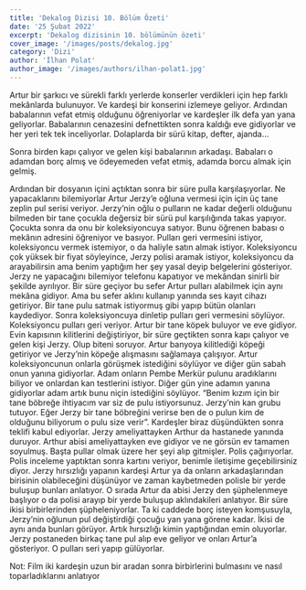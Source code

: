 ```yaml
---
title: 'Dekalog Dizisi 10. Bölüm Özeti'
date: '25 Şubat 2022'
excerpt: 'Dekalog dizisinin 10. bölümünün özeti'
cover_image: '/images/posts/dekalog.jpg'
category: 'Dizi'
author: 'İlhan Polat'
author_image: '/images/authors/ilhan-polat1.jpg'
---
```


<!-- https://jaspervdj.be/lorem-markdownum/ -->
<!-- show emmet config -->

Artur bir şarkıcı ve sürekli farklı yerlerde konserler verdikleri için hep farklı mekânlarda bulunuyor. Ve kardeşi bir konserini izlemeye geliyor. Ardından babalarının vefat etmiş olduğunu öğreniyorlar ve kardeşler ilk defa yan yana geliyorlar. Babalarının cenazesini defnettikten sonra kaldığı eve gidiyorlar ve her yeri tek tek inceliyorlar. Dolaplarda bir sürü kitap, defter, ajanda…  

Sonra birden kapı çalıyor ve gelen kişi babalarının arkadaşı. Babaları o adamdan borç almış ve ödeyemeden vefat etmiş, adamda borcu almak için gelmiş.  

Ardından bir dosyanın içini açtıktan sonra bir süre pulla karşılaşıyorlar. Ne yapacaklarını bilemiyorlar Artur Jerzy’e oğluna vermesi için için üç tane zeplin pul serisi veriyor. Jerzy’nin oğlu o pulların ne kadar değerli olduğunu bilmeden bir tane çocukla değersiz bir sürü pul karşılığında takas yapıyor. Çocukta sonra da onu bir koleksiyoncuya satıyor. Bunu öğrenen babası o mekânın adresini öğreniyor ve basıyor. Pulları geri vermesini istiyor, koleksiyoncu vermek istemiyor, o da haliyle satın almak istiyor. Koleksiyoncu çok yüksek bir fiyat söyleyince, Jerzy polisi aramak istiyor, koleksiyoncu da arayabilirsin ama benim yaptığım her şey yasal deyip belgelerini gösteriyor. Jerzy ne yapacağını bilemiyor telefonu kapatıyor ve mekândan sinirli bir şekilde ayrılıyor. Bir süre geçiyor bu sefer Artur pulları alabilmek için aynı mekâna gidiyor. Ama bu sefer aklını kullanıp yanında ses kayıt cihazı getiriyor. Bir tane pulu satmak istiyormuş gibi yapıp bütün olanları kaydediyor. Sonra koleksiyoncuya dinletip pulları geri vermesini söylüyor. Koleksiyoncu pulları geri veriyor. Artur bir tane köpek buluyor ve eve gidiyor. Evin kapısının kilitlerini değiştiriyor, bir süre geçtikten sonra kapı çalıyor ve gelen kişi Jerzy. Olup biteni soruyor. Artur banyoya kilitlediği köpeği getiriyor ve Jerzy’nin köpeğe alışmasını sağlamaya çalışıyor. Artur koleksiyoncunun onlarla görüşmek istediğini söylüyor ve diğer gün sabah onun yanına gidiyorlar. Adam onların Pembe Merkür pulunu aradıklarını biliyor ve onlardan kan testlerini istiyor. Diğer gün yine adamın yanına gidiyorlar adam artık bunu niçin istediğini söylüyor. “Benim kızım için bir tane böbreğe ihtiyacım var siz de pulu istiyorsunuz. Jerzy’nin kan grubu tutuyor. Eğer Jerzy bir tane böbreğini verirse ben de o pulun kim de olduğunu biliyorum o pulu size verir”. Kardeşler biraz düşündükten sonra teklifi kabul ediyorlar. Jerzy ameliyattayken Arthur da hastanede yanında duruyor. Arthur abisi ameliyattayken eve gidiyor ve ne görsün ev tamamen soyulmuş. Başta pullar olmak üzere her şeyi alıp gitmişler. Polis çağırıyorlar. Polis inceleme yaptıktan sonra kartını veriyor, benimle iletişime geçebilirsiniz diyor. Jerzy hırsızlığı yapanın kardeşi Artur ya da onların arkadaşlarından birisinin olabileceğini düşünüyor ve zaman kaybetmeden polisle bir yerde buluşup bunları anlatıyor. O sırada Artur da abisi Jerzy den şüphelenmeye başlıyor o da polisi arayıp bir yerde buluşup aklındakileri anlatıyor. Bir süre ikisi birbirlerinden şüpheleniyorlar. Ta ki caddede borç isteyen komşusuyla, Jerzy’nin oğlunun pul değiştirdiği çocuğu yan yana görene kadar. İkisi de aynı anda bunları görüyor. Artık hırsızlığı kimin yaptığından emin oluyorlar. Jerzy postaneden birkaç tane pul alıp eve geliyor ve onları Artur’a gösteriyor. O pulları seri yapıp gülüyorlar.  

Not: Film iki kardeşin uzun bir aradan sonra birbirlerini bulmasını ve nasıl toparladıklarını anlatıyor